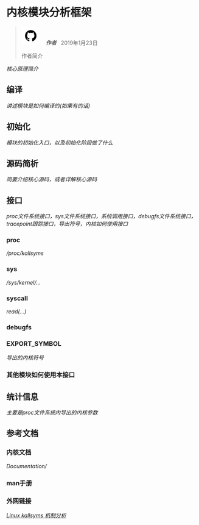 # 内核模块分析框架

> [![48](https://github.com/duanery/picture/blob/master/github/github_black_48px.png)](https://duanery.github.io)
> &nbsp;&nbsp;
> ***作者*** &nbsp;
> 2019年1月23日
> 
> 作者简介

*核心原理简介*

## 编译
*讲述模块是如何编译的(如果有的话)*

## 初始化
*模块的初始化入口，以及初始化阶段做了什么*

## 源码简析
*简要介绍核心源码，或者详解核心源码*

## 接口
*proc文件系统接口，sys文件系统接口，系统调用接口，debugfs文件系统接口，
tracepoint跟踪接口，导出符号，内核如何使用接口*

### proc
*/proc/kallsyms*

### sys
*/sys/kernel/...*

### syscall
*read(...)*

### debugfs

### EXPORT_SYMBOL
*导出的内核符号*

### 其他模块如何使用本接口

## 统计信息
*主要是proc文件系统内导出的内核参数*

## 参考文档

### 内核文档
*Documentation/*

### man手册

### 外网链接
*[Linux kallsyms 机制分析][1]*

[1]: https://blog.csdn.net/kehyuanyu/article/details/46346321 "CSDN"
